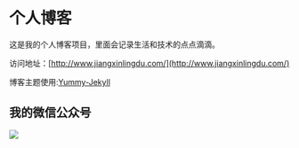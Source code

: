 # 个人博客

这是我的个人博客项目，里面会记录生活和技术的点点滴滴。


访问地址：[http://www.jiangxinlingdu.com/](http://www.jiangxinlingdu.com/)


博客主题使用:[Yummy-Jekyll](https://github.com/DONGChuan/Yummy-Jekyll)


## 我的微信公众号

![](http://www.jiangxinlingdu.com/assets/images/lingdu.jpg)